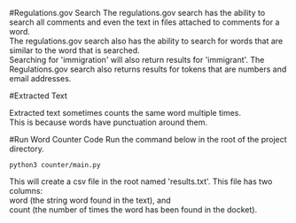 #Regulations.gov Search
The regulations.gov search has the ability to search
all comments and even the text in files attached to comments for a word.  
The regulations.gov search also has the ability to search for words that are similar to the word that is searched.  
Searching for 'immigration' will also return results for 'immigrant'.
The Regulations.gov search also returns results for tokens that are numbers and email addresses.

#Extracted Text

Extracted text sometimes counts the same word multiple times.  
This is because words have punctuation around them.


#Run Word Counter Code
Run the command below in the root of the project directory.

```
python3 counter/main.py
```
This will create a csv file in the root named 'results.txt'. This file has two columns:  
word (the string word found in the text), and  
count (the number of times the word has been found in the docket).
